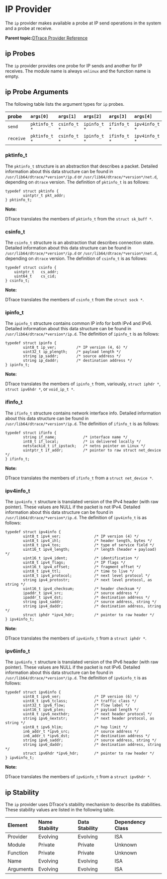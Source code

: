 # IP Provider

The `ip` provider makes available a probe at IP send operations in the system and a probe at receive.

**Parent topic:**[DTrace Provider Reference](../reference/dtrace_providers.md)

## ip Probes <a id="dt_ref_ipprobes_prov">

The `ip` provider provides one probe for IP sends and another for IP receives.
The module name is always `vmlinux` and the function name is empty.

## ip Probe Arguments <a id="dt_ref_ipargs_prov">

The following table lists the argument types for `ip` probes.

| probe     | `args[0]`     | `args[1]`    | `args[2]`    | `args[3]`    | `args[4]`      | `args[5]`       |
| :---      | :---          | :---         | :---         | :---         | :---           | :---            |
| `send`    | `pktinfo_t *` | `csinfo_t *` | `ipinfo_t *` | `ifinfo_t *` | `ipv4info_t *` | `ipv6sinfo_t *` |
| `receive` | `pktinfo_t *` | `csinfo_t *` | `ipinfo_t *` | `ifinfo_t *` | `ipv4info_t *` | `ipv6sinfo_t *` |

### pktinfo\_t <a id="dt_ref_ippkt_prov">

The `pktinfo_t` structure is an abstraction that describes a packet.
Detailed information about this data structure can be found in
`/usr/lib64/dtrace/*version*/ip.d` or
`/usr/lib64/dtrace/*version*/net.d`, depending on `dtrace` version.
The definition of `pktinfo_t` is as follows:

```nocopybutton
typedef struct pktinfo {
        uintptr_t pkt_addr;
} pktinfo_t;
```

**Note:**

DTrace translates the members of `pktinfo_t` from the `struct sk_buff *`.

### csinfo\_t <a id="dt_ref_ipcs_prov">

The `csinfo_t` structure is an abstraction that describes connection state.
Detailed information about this data structure can be found in
`/usr/lib64/dtrace/*version*/ip.d` or
`/usr/lib64/dtrace/*version*/net.d`, depending on `dtrace` version.
The definition of `csinfo_t` is as follows:

```nocopybutton
typedef struct csinfo {
	uintptr_t	cs_addr;
	uint64_t	cs_cid;
} csinfo_t;
```

**Note:**

DTrace translates the members of `csinfo_t` from the `struct sock *`.

### ipinfo\_t <a id="dt_ref_ipip_prov">

The `ipinfo_t` structure contains common IP info for both IPv4 and IPv6.
Detailed information about this data structure can be found in `/usr/lib64/dtrace/*version*/ip.d`.
The definition of `ipinfo_t` is as follows:

```nocopybutton
typedef struct ipinfo {
        uint8_t ip_ver;         /* IP version (4, 6) */
        uint32_t ip_plength;    /* payload length */
        string ip_saddr;        /* source address */
        string ip_daddr;        /* destination address */
} ipinfo_t;
```

**Note:**

DTrace translates the members of `ipinfo_t` from, variously,
`struct iphdr *`, `struct ipv6hdr *`, or `void_ip_t *`.

### ifinfo\_t <a id="dt_ref_ipif_prov">

The `ifinfo_t` structure contains network interface info.
Detailed information about this data structure can be found in `/usr/lib64/dtrace/*version*/ip.d`.
The definition of `ifinfo_t` is as follows:

```nocopybutton
typedef struct ifinfo {
        string if_name;            /* interface name */
        int8_t if_local;           /* is delivered locally */
        netstackid_t if_ipstack;   /* netns pointer on Linux */
        uintptr_t if_addr;         /* pointer to raw struct net_device */
} ifinfo_t;
```

**Note:**

DTrace translates the members of `ifinfo_t` from a `struct net_device *`.

### ipv4info\_t <a id="dt_ref_ipipv4_prov">

The `ipv4info_t` structure is translated version of the IPv4 header
(with raw pointer).
These values are NULL if the packet is not IPv4.
Detailed information about this data structure can be found in `/usr/lib64/dtrace/*version*/ip.d`.
The definition of `ipv4info_t` is as follows:

```nocopybutton
typedef struct ipv4info {
        uint8_t ipv4_ver;               /* IP version (4) */
        uint8_t ipv4_ihl;               /* header length, bytes */
        uint8_t ipv4_tos;               /* type of service field */
        uint16_t ipv4_length;           /* length (header + payload) */
        uint16_t ipv4_ident;            /* identification */
        uint8_t ipv4_flags;             /* IP flags */
        uint16_t ipv4_offset;           /* fragment offset */
        uint8_t ipv4_ttl;               /* time to live */
        uint8_t ipv4_protocol;          /* next level protocol */
        string ipv4_protostr;           /* next level protocol, as string */
        uint16_t ipv4_checksum;         /* header checksum */
        ipaddr_t ipv4_src;              /* source address */
        ipaddr_t ipv4_dst;              /* destination address */
        string ipv4_saddr;              /* source address, string */
        string ipv4_daddr;              /* destination address, string */
        struct iphdr *ipv4_hdr;         /* pointer to raw header */
} ipv4info_t;
```

**Note:**

DTrace translates the members of `ipv4info_t` from a `struct iphdr *`.

### ipv6info\_t <a id="dt_ref_ipipv6_prov">

The `ipv6info_t` structure is translated version of the IPv6 header
(with raw pointer).
These values are NULL if the packet is not IPv6.
Detailed information about this data structure can be found in `/usr/lib64/dtrace/*version*/ip.d`.
The definition of `ipv6info_t` is as follows:

```nocopybutton
typedef struct ipv6info {
        uint8_t ipv6_ver;               /* IP version (6) */
        uint8_t ipv6_tclass;            /* traffic class */
        uint32_t ipv6_flow;             /* flow label */
        uint16_t ipv6_plen;             /* payload length */
        uint8_t ipv6_nexthdr;           /* next header protocol */
        string ipv6_nextstr;            /* next header protocol, as string */
        uint8_t ipv6_hlim;              /* hop limit */
        in6_addr_t *ipv6_src;           /* source address */
        in6_addr_t *ipv6_dst;           /* destination address */
        string ipv6_saddr;              /* source address, string */
        string ipv6_daddr;              /* destination address, string */
        struct ipv6hdr *ipv6_hdr;       /* pointer to raw header */
} ipv6info_t;
```

**Note:**

DTrace translates the members of `ipv6info_t` from a `struct ipv6hdr *`.

## ip Stability <a id="dt_ref_ipstab_prov">

The `ip` provider uses DTrace's stability mechanism to describe its stabilities. These stability values are listed in the following table.

| Element   | Name Stability | Data Stability | Dependency Class |
| :---      | :---           | :---           | :---             |
| Provider  | Evolving       | Evolving       | ISA              |
| Module    | Private        | Private        | Unknown          |
| Function  | Private        | Private        | Unknown          |
| Name      | Evolving       | Evolving       | ISA              |
| Arguments | Evolving       | Evolving       | ISA              |
